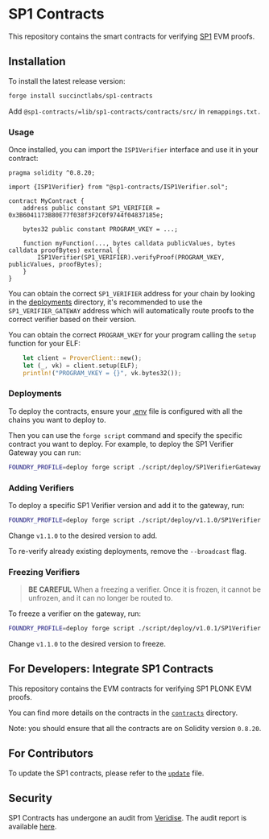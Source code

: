 # SP1 Contracts

This repository contains the smart contracts for verifying [SP1](https://github.com/succinctlabs/sp1) EVM proofs.

## Installation

To install the latest release version:

```bash
forge install succinctlabs/sp1-contracts
```

Add `@sp1-contracts/=lib/sp1-contracts/contracts/src/` in `remappings.txt.`

### Usage

Once installed, you can import the `ISP1Verifier` interface and use it in your contract:

```solidity
pragma solidity ^0.8.20;

import {ISP1Verifier} from "@sp1-contracts/ISP1Verifier.sol";

contract MyContract {
	address public constant SP1_VERIFIER = 0x3B6041173B80E77f038f3F2C0f9744f04837185e;

	bytes32 public constant PROGRAM_VKEY = ...;

	function myFunction(..., bytes calldata publicValues, bytes calldata proofBytes) external {
		ISP1Verifier(SP1_VERIFIER).verifyProof(PROGRAM_VKEY, publicValues, proofBytes);
	}
}
```

You can obtain the correct `SP1_VERIFIER` address for your chain by looking in the [deployments](./contracts/deployments) directory, it's recommended to use the `SP1_VERIFIER_GATEWAY` address which will automatically route proofs to the correct verifier based on their version.

You can obtain the correct `PROGRAM_VKEY` for your program calling the `setup` function for your ELF:

```rs
    let client = ProverClient::new();
    let (_, vk) = client.setup(ELF);
    println!("PROGRAM_VKEY = {}", vk.bytes32());
```

### Deployments

To deploy the contracts, ensure your [.env](./contracts/.env.example) file is configured with all the chains you want to deploy to.

Then you can use the `forge script` command and specify the specific contract you want to deploy. For example, to deploy the SP1 Verifier Gateway you can run:

```bash
FOUNDRY_PROFILE=deploy forge script ./script/deploy/SP1VerifierGateway.s.sol:SP1VerifierGatewayScript --private-key $PRIVATE_KEY --verify --verifier etherscan --multi --broadcast
```

### Adding Verifiers

To deploy a specific SP1 Verifier version and add it to the gateway, run:

```bash
FOUNDRY_PROFILE=deploy forge script ./script/deploy/v1.1.0/SP1Verifier.s.sol:SP1VerifierScript --private-key $PRIVATE_KEY --verify --verifier etherscan --multi --broadcast
```

Change `v1.1.0` to the desired version to add.

To re-verify already existing deployments, remove the `--broadcast` flag.

### Freezing Verifiers

> **BE CAREFUL** When a freezing a verifier. Once it is frozen, it cannot be unfrozen, and it can no longer be routed to.

To freeze a verifier on the gateway, run:

```bash
FOUNDRY_PROFILE=deploy forge script ./script/deploy/v1.0.1/SP1Verifier.s.sol:SP1VerifierScript --private-key $PRIVATE_KEY --verify --verifier etherscan --multi --broadcast --sig "freeze()"
```

Change `v1.1.0` to the desired version to freeze.

## For Developers: Integrate SP1 Contracts

This repository contains the EVM contracts for verifying SP1 PLONK EVM proofs.

You can find more details on the contracts in the [`contracts`](./contracts/README.md) directory.

Note: you should ensure that all the contracts are on Solidity version `0.8.20`.

## For Contributors

To update the SP1 contracts, please refer to the [`update`](./UPDATE_CONTRACTS.md) file.

## Security

SP1 Contracts has undergone an audit from [Veridise](https://www.veridise.com/). The audit report is available [here](./audits).
